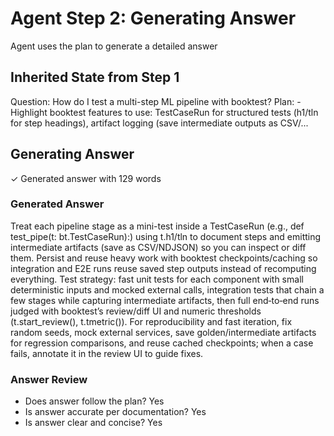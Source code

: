 # Agent Step 2: Generating Answer

Agent uses the plan to generate a detailed answer


## Inherited State from Step 1

Question: How do I test a multi-step ML pipeline with booktest?
Plan: - Highlight booktest features to use: TestCaseRun for structured tests (h1/tln for step headings), artifact logging (save intermediate outputs as CSV/...


## Generating Answer

✓ Generated answer with 129 words


### Generated Answer

Treat each pipeline stage as a mini-test inside a TestCaseRun (e.g., def test_pipe(t: bt.TestCaseRun):) using t.h1/tln to document steps and emitting intermediate artifacts (save as CSV/NDJSON) so you can inspect or diff them. Persist and reuse heavy work with booktest checkpoints/caching so integration and E2E runs reuse saved step outputs instead of recomputing everything. Test strategy: fast unit tests for each component with small deterministic inputs and mocked external calls, integration tests that chain a few stages while capturing intermediate artifacts, then full end‑to‑end runs judged with booktest’s review/diff UI and numeric thresholds (t.start_review(), t.tmetric()). For reproducibility and fast iteration, fix random seeds, mock external services, save golden/intermediate artifacts for regression comparisons, and reuse cached checkpoints; when a case fails, annotate it in the review UI to guide fixes.


### Answer Review

 * Does answer follow the plan? Yes
 * Is answer accurate per documentation? Yes
 * Is answer clear and concise? Yes
